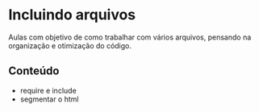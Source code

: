 # Incluindo arquivos

Aulas com objetivo de como trabalhar com vários arquivos, pensando na organização e otimização do código.

## Conteúdo
- require e include
- segmentar o html
